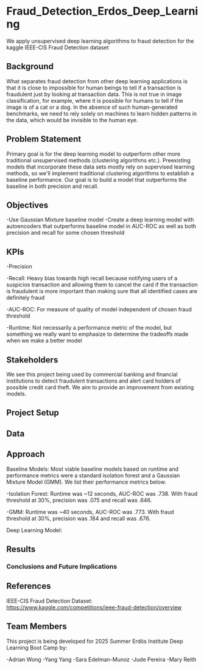 # Fraud_Detection_Erdos_Deep_Learning
We apply unsupervised deep learning algorithms to fraud detection for the kaggle IEEE-CIS Fraud Detection dataset
## Background
What separates fraud detection from other deep learning applications is that it is close to impossible for human beings to tell if a transaction is fraudulent just by looking at transaction data. This is not true in image classification, for example, where it is possible for humans to tell if the image is of a cat or a dog. In the absence of such human-generated benchmarks, we need to rely solely on machines to learn hidden patterns in the data, which would be invisible to the human eye.

## Problem Statement
Primary goal is for the deep learning model to outperform other more traditional unsupervised methods (clustering algorithms etc.). Preexisting models that incorporate these data sets mostly rely on supervised learning methods, so we'll implement traditional clustering algorithms to establish a baseline performance. Our goal is to build a model that outperforms the baseline in both precision and recall. 

## Objectives

-Use Gaussian Mixture baseline model
-Create a deep learning model with autoencoders that outperforms baseline model in AUC-ROC as well as both precision and recall for some chosen threshold
## KPIs
-Precision

-Recall: Heavy bias towards high recall because notifying users of a suspicios transaction and allowing them to cancel the card if the transaction is fraudulent is more important than making sure that all identified cases are definitely fraud

-AUC-ROC: For measure of quality of model independent of chosen fraud threshold

-Runtime: Not necessarily a performance metric of the model, but something we really want to emphasize to determine the tradeoffs made when we make a better model
## Stakeholders
We see this project being used by commercial banking and financial institutions to detect fraudulent transactions and alert card holders of possible credit card theft. We aim to provide an improvement from existing models. 

## Project Setup

## Data
## Approach
Baseline Models: Most viable baseline models based on runtime and performance metrics were a standard isolation forest and a Gaussian Mixture Model (GMM). We list their performance metrics below. 

-Isolation Forest: Runtime was ~12 seconds, AUC-ROC was .738.
With fraud threshold at 30%, precision was .075 and recall was .646. 

-GMM: Runtime was ~40 seconds, AUC-ROC was .773.
With fraud threshold at 30%, precision was .184 and recall was .676. 




Deep Learning Model: 

## Results
### Conclusions and Future Implications
## References
IEEE-CIS Fraud Detection Dataset: https://www.kaggle.com/competitions/ieee-fraud-detection/overview

## Team Members
This project is being developed for 2025 Summer Erdös Institute Deep Learning Boot Camp by:

-Adrian Wong 
-Yang Yang 
-Sara Edelman-Munoz
-Jude Pereira
-Mary Reith 
